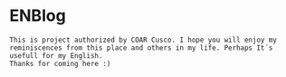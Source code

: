 # ENBlog
~~~~~~~~~~~~~~~~~~~~~~~~~~~~~~~~~~~~~~~~~~~~~~~~~~~~~~~~~~~~
This is project authorized by COAR Cusco. I hope you will enjoy my reminiscences from this place and others in my life. Perhaps It´s usefull for my English.
Thanks for coming here :)
~~~~~~~~~~~~~~~~~~~~~~~~~~~~~~~~~~~~~~~~~~~~~~~~~~~~~~~~~~~~
